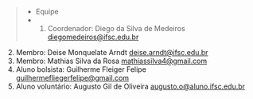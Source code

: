 > - Equipe
> - 1. Coordenador: Diego da Silva de Medeiros <diegomedeiros@ifsc.edu.br>
2. Membro: Deise Monquelate Arndt <deise.arndt@ifsc.edu.br>
3. Membro: Mathias Silva da Rosa <mathiassilva4@gmail.com>
4. Aluno bolsista: Guilherme Fleiger Felipe <guilhermefliegerfelipe@gmail.com>
5. Aluno voluntário: Augusto Gil de Oliveira <augusto.o@aluno.ifsc.edu.br>
